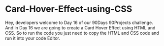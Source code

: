 # Card-Hover-Effect-using-CSS
Hey, developers welcome to Day 16 of our 90Days 90Projects challenge. And in Day 16 we are going to create a Card Hover Effect using HTML and CSS.  So to run the code you just need to copy the HTML and CSS code and run it into your code Editor. 
